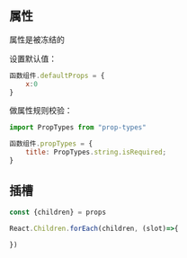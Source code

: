 ## 属性

属性是被冻结的

设置默认值： 

```js
函数组件.defaultProps = {
    x:0
}
```

做属性规则校验：

```js
import PropTypes from "prop-types"

函数组件.propTypes = {
    title: PropTypes.string.isRequired;
}
```

## 插槽

```js
const {children} = props

React.Children.forEach(children, (slot)=>{

})
```